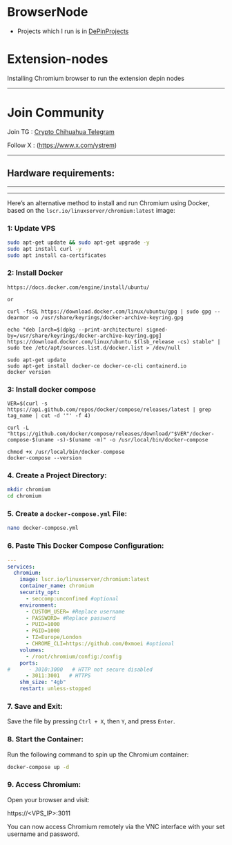 # BrowserNode
- Projects which I run is in [DePinProjects](https://github.com/ystrem/BrowserNode/blob/main/DePinProjects.md)

# Extension-nodes

Installing Chromium browser to run the extension depin nodes

---

# Join Community

Join TG : [Crypto Chihuahua Telegram](https://t.me/+06vAiua6sWBhNzRk) 

Follow X : (https://www.x.com/ystrem) 

---

## Hardware requirements:

---

---

Here’s an alternative method to install and run Chromium using Docker, based on the `lscr.io/linuxserver/chromium:latest` image:

###  1: Update VPS
```bash
sudo apt-get update && sudo apt-get upgrade -y
sudo apt install curl -y
sudo apt install ca-certificates
```

###  2: Install Docker
```
https://docs.docker.com/engine/install/ubuntu/

or

curl -fsSL https://download.docker.com/linux/ubuntu/gpg | sudo gpg --dearmor -o /usr/share/keyrings/docker-archive-keyring.gpg

echo "deb [arch=$(dpkg --print-architecture) signed-by=/usr/share/keyrings/docker-archive-keyring.gpg] https://download.docker.com/linux/ubuntu $(lsb_release -cs) stable" | sudo tee /etc/apt/sources.list.d/docker.list > /dev/null

sudo apt-get update
sudo apt-get install docker-ce docker-ce-cli containerd.io
docker version
```
###  3: Install docker compose
```
VER=$(curl -s https://api.github.com/repos/docker/compose/releases/latest | grep tag_name | cut -d '"' -f 4)

curl -L "https://github.com/docker/compose/releases/download/"$VER"/docker-compose-$(uname -s)-$(uname -m)" -o /usr/local/bin/docker-compose

chmod +x /usr/local/bin/docker-compose
docker-compose --version
```

### 4. Create a Project Directory:
```bash
mkdir chromium
cd chromium
```

### 5. Create a `docker-compose.yml` File:
```bash
nano docker-compose.yml
```

### 6. Paste This Docker Compose Configuration:

```yaml
---
services:
  chromium:
    image: lscr.io/linuxserver/chromium:latest
    container_name: chromium
    security_opt:
      - seccomp:unconfined #optional
    environment:
      - CUSTOM_USER= #Replace username
      - PASSWORD= #Replace password
      - PUID=1000
      - PGID=1000
      - TZ=Europe/London
      - CHROME_CLI=https://github.com/0xmoei #optional
    volumes:
      - /root/chromium/config:/config
    ports:
#      - 3010:3000   # HTTP not secure disabled 
      - 3011:3001   # HTTPS 
    shm_size: "4gb"
    restart: unless-stopped
```

### 7. Save and Exit:
Save the file by pressing `Ctrl + X`, then `Y`, and press `Enter`.

### 8. Start the Container:
Run the following command to spin up the Chromium container:
```bash
docker-compose up -d
```

### 9. Access Chromium:
Open your browser and visit:

https://<VPS_IP>:3011

You can now access Chromium remotely via the VNC interface with your set username and password.
